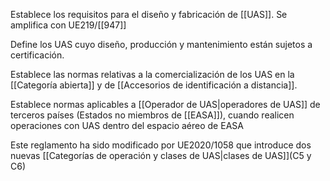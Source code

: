 Establece los requisitos para el diseño y fabricación de [[UAS]]. Se amplifica con UE219/[[947]] 

Define los UAS cuyo diseño, producción y mantenimiento están sujetos a certificación.

Establece las normas relativas a la comercialización de los UAS en la [[Categoría abierta]] y de [[Accesorios de identificación a distancia]].

Establece normas aplicables a [[Operador de UAS|operadores de UAS]] de terceros países (Estados no miembros de [[EASA]]), cuando realicen operaciones con UAS dentro del espacio aéreo de EASA

Este reglamento ha sido modificado por UE2020/1058 que introduce dos nuevas [[Categorías de operación y clases de UAS|clases de UAS]](C5 y C6)

